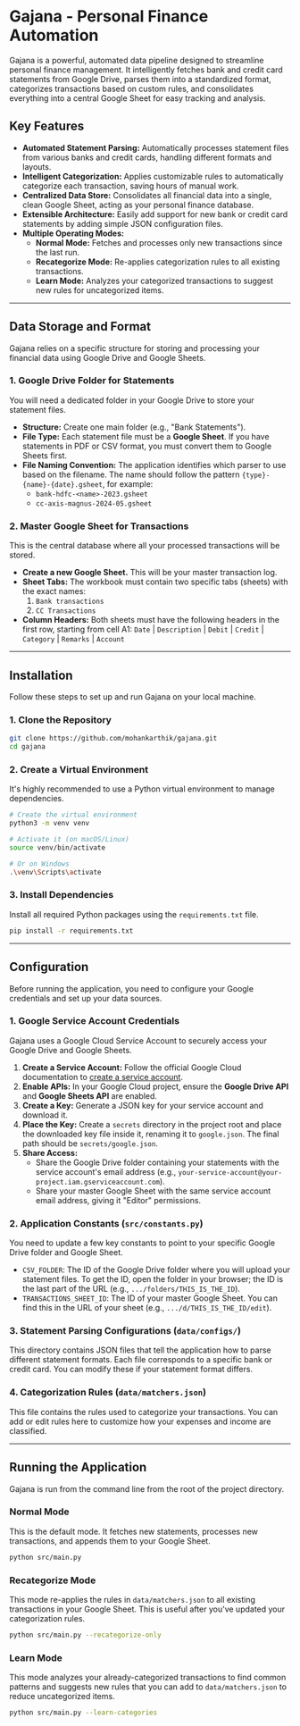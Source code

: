 # Gajana - Personal Finance Automation

Gajana is a powerful, automated data pipeline designed to streamline personal finance management. It intelligently fetches bank and credit card statements from Google Drive, parses them into a standardized format, categorizes transactions based on custom rules, and consolidates everything into a central Google Sheet for easy tracking and analysis.

## Key Features

- **Automated Statement Parsing:** Automatically processes statement files from various banks and credit cards, handling different formats and layouts.
- **Intelligent Categorization:** Applies customizable rules to automatically categorize each transaction, saving hours of manual work.
- **Centralized Data Store:** Consolidates all financial data into a single, clean Google Sheet, acting as your personal finance database.
- **Extensible Architecture:** Easily add support for new bank or credit card statements by adding simple JSON configuration files.
- **Multiple Operating Modes:**
    - **Normal Mode:** Fetches and processes only new transactions since the last run.
    - **Recategorize Mode:** Re-applies categorization rules to all existing transactions.
    - **Learn Mode:** Analyzes your categorized transactions to suggest new rules for uncategorized items.

---

## Data Storage and Format

Gajana relies on a specific structure for storing and processing your financial data using Google Drive and Google Sheets.

### 1. Google Drive Folder for Statements

You will need a dedicated folder in your Google Drive to store your statement files.

-   **Structure:** Create one main folder (e.g., "Bank Statements").
-   **File Type:** Each statement file must be a **Google Sheet**. If you have statements in PDF or CSV format, you must convert them to Google Sheets first.
-   **File Naming Convention:** The application identifies which parser to use based on the filename. The name should follow the pattern `{type}-{name}-{date}.gsheet`, for example:
    -   `bank-hdfc-<name>-2023.gsheet`
    -   `cc-axis-magnus-2024-05.gsheet`

### 2. Master Google Sheet for Transactions

This is the central database where all your processed transactions will be stored.

-   **Create a new Google Sheet.** This will be your master transaction log.
-   **Sheet Tabs:** The workbook must contain two specific tabs (sheets) with the exact names:
    1.  `Bank transactions`
    2.  `CC Transactions`
-   **Column Headers:** Both sheets must have the following headers in the first row, starting from cell A1:
    `Date` | `Description` | `Debit` | `Credit` | `Category` | `Remarks` | `Account`

---

## Installation

Follow these steps to set up and run Gajana on your local machine.

### 1. Clone the Repository

```bash
git clone https://github.com/mohankarthik/gajana.git
cd gajana
```

### 2. Create a Virtual Environment

It's highly recommended to use a Python virtual environment to manage dependencies.

```bash
# Create the virtual environment
python3 -m venv venv

# Activate it (on macOS/Linux)
source venv/bin/activate

# Or on Windows
.\venv\Scripts\activate
```

### 3. Install Dependencies

Install all required Python packages using the `requirements.txt` file.

```bash
pip install -r requirements.txt
```

---

## Configuration

Before running the application, you need to configure your Google credentials and set up your data sources.

### 1. Google Service Account Credentials

Gajana uses a Google Cloud Service Account to securely access your Google Drive and Google Sheets.

1.  **Create a Service Account:** Follow the official Google Cloud documentation to [create a service account](https://cloud.google.com/iam/docs/service-accounts-create).
2.  **Enable APIs:** In your Google Cloud project, ensure the **Google Drive API** and **Google Sheets API** are enabled.
3.  **Create a Key:** Generate a JSON key for your service account and download it.
4.  **Place the Key:** Create a `secrets` directory in the project root and place the downloaded key file inside it, renaming it to `google.json`. The final path should be `secrets/google.json`.
5.  **Share Access:**
    * Share the Google Drive folder containing your statements with the service account's email address (e.g., `your-service-account@your-project.iam.gserviceaccount.com`).
    * Share your master Google Sheet with the same service account email address, giving it "Editor" permissions.

### 2. Application Constants (`src/constants.py`)

You need to update a few key constants to point to your specific Google Drive folder and Google Sheet.

-   `CSV_FOLDER`: The ID of the Google Drive folder where you will upload your statement files. To get the ID, open the folder in your browser; the ID is the last part of the URL (e.g., `.../folders/THIS_IS_THE_ID`).
-   `TRANSACTIONS_SHEET_ID`: The ID of your master Google Sheet. You can find this in the URL of your sheet (e.g., `.../d/THIS_IS_THE_ID/edit`).

### 3. Statement Parsing Configurations (`data/configs/`)

This directory contains JSON files that tell the application how to parse different statement formats. Each file corresponds to a specific bank or credit card. You can modify these if your statement format differs.

### 4. Categorization Rules (`data/matchers.json`)

This file contains the rules used to categorize your transactions. You can add or edit rules here to customize how your expenses and income are classified.

---

## Running the Application

Gajana is run from the command line from the root of the project directory.

### Normal Mode

This is the default mode. It fetches new statements, processes new transactions, and appends them to your Google Sheet.

```bash
python src/main.py
```

### Recategorize Mode

This mode re-applies the rules in `data/matchers.json` to all existing transactions in your Google Sheet. This is useful after you've updated your categorization rules.

```bash
python src/main.py --recategorize-only
```

### Learn Mode

This mode analyzes your already-categorized transactions to find common patterns and suggests new rules that you can add to `data/matchers.json` to reduce uncategorized items.

```bash
python src/main.py --learn-categories
